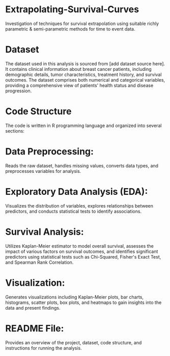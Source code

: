 # Extrapolating-Survival-Curves
Investigation of techniques for survival extrapolation using suitable richly parametric &amp; semi-parametric methods for time to event data. 

# Dataset

The dataset used in this analysis is sourced from [add dataset source here]. It contains clinical information about breast cancer patients, including demographic details, tumor characteristics, treatment history, and survival outcomes. The dataset comprises both numerical and categorical variables, providing a comprehensive view of patients' health status and disease progression.

# Code Structure

The code is written in R programming language and organized into several sections:

# Data Preprocessing: 
Reads the raw dataset, handles missing values, converts data types, and preprocesses variables for analysis.

# Exploratory Data Analysis (EDA): 
Visualizes the distribution of variables, explores relationships between predictors, and conducts statistical tests to identify associations.

# Survival Analysis: 
Utilizes Kaplan-Meier estimator to model overall survival, assesses the impact of various factors on survival outcomes, and identifies significant predictors using statistical tests such as Chi-Squared, Fisher's Exact Test, and Spearman Rank Correlation.

# Visualization: 
Generates visualizations including Kaplan-Meier plots, bar charts, histograms, scatter plots, box plots, and heatmaps to gain insights into the data and present findings.

# README File: 
Provides an overview of the project, dataset, code structure, and instructions for running the analysis.
